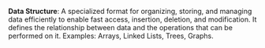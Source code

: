 **Data Structure**: A specialized format for organizing, storing, and managing data efficiently to enable fast access, insertion, deletion, and modification. It defines the relationship between data and the operations that can be performed on it. Examples: Arrays, Linked Lists, Trees, Graphs.